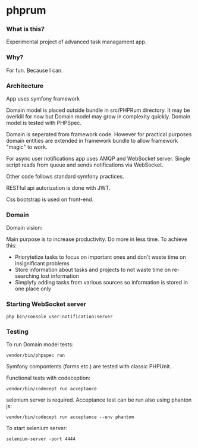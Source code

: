 phprum
======

### What is this?

Experimental project of advanced task managament app.

### Why?

For fun. Because I can.

### Architecture

App uses symfony framework

Domain model is placed outside bundle in src/PHPRum directory. It may be overkill for now
but Domain model may grow in complexity quickly. Domain model is tested with PHPSpec.

Domain is seperated from framework code. However for practical purposes domain entities are extended in framework bundle to
allow framework "magic" to work.

For async user notifications app uses AMQP and WebSocket server. Single script reads from queue and sends
notifications via WebSocket.

Other code follows standard symfony practices.

RESTful api autorization is done with JWT.

Css bootstrap is used on front-end.

### Domain

Domain vision:

Main purpose is to increase productivity. Do more in less time. To achieve this:

- Priorytetize tasks to focus on important ones and don't waste time on insignificant problems
- Store information about tasks and projects to not waste time on re-searching lost information
- Simplyfy adding tasks from various sources so information is stored in one place only

### Starting WebSocket server

```php bin/console user:notification:server```

### Testing

To run Domain model tests:

```vendor/bin/phpspec run```

Symfony compontents (forms etc.) are tested with classic PHPUnit.

Functional tests with codeception:

```vendor/bin/codecept run acceptance``` 

selenium server is required. Acceptance test can be run also using phanton js:

```vendor/bin/codecept run acceptance --env phantom``` 

To start selenium server:

```selenium-server -port 4444```



